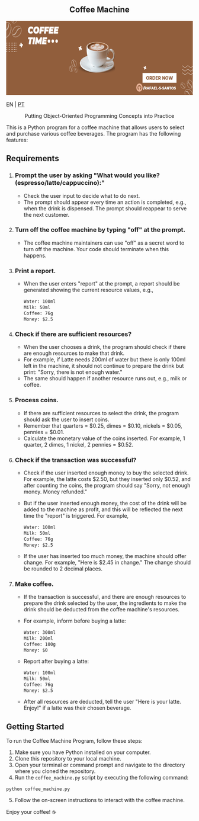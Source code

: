 <h2 align="center">Coffee Machine</h2>

<p align="center"><img src="\resources\banner.png" height="200" /></p>

EN | [PT](https://github.com/rafael-s-santos/coffee_machine/blob/main/resources/README_PT_BR.md)

<p align="center">Putting Object-Oriented Programming Concepts into Practice</p>

This is a Python program for a coffee machine that allows users to select and purchase various coffee beverages. The program has the following features:

## Requirements

1. ### Prompt the user by asking "What would you like? (espresso/latte/cappuccino):"
   - Check the user input to decide what to do next.
   - The prompt should appear every time an action is completed, e.g., when the drink is dispensed. The prompt should reappear to serve the next customer.

2. ### Turn off the coffee machine by typing "off" at the prompt.
   - The coffee machine maintainers can use "off" as a secret word to turn off the machine. Your code should terminate when this happens.

3. ### Print a report.
   - When the user enters "report" at the prompt, a report should be generated showing the current resource values, e.g.,
     ```
     Water: 100ml
     Milk: 50ml
     Coffee: 76g
     Money: $2.5
     ```

4. ### Check if there are sufficient resources?
   - When the user chooses a drink, the program should check if there are enough resources to make that drink.
   - For example, if Latte needs 200ml of water but there is only 100ml left in the machine, it should not continue to prepare the drink but print: "Sorry, there is not enough water."
   - The same should happen if another resource runs out, e.g., milk or coffee.

5. ### Process coins.
   - If there are sufficient resources to select the drink, the program should ask the user to insert coins.
   - Remember that quarters = $0.25, dimes = $0.10, nickels = $0.05, pennies = $0.01.
   - Calculate the monetary value of the coins inserted. For example, 1 quarter, 2 dimes, 1 nickel, 2 pennies = $0.52.

6. ### Check if the transaction was successful?
   - Check if the user inserted enough money to buy the selected drink. For example, the latte costs $2.50, but they inserted only $0.52, and after counting the coins, the program should say "Sorry, not enough money. Money refunded."
   - But if the user inserted enough money, the cost of the drink will be added to the machine as profit, and this will be reflected the next time the "report" is triggered. For example,
     ```
     Water: 100ml
     Milk: 50ml
     Coffee: 76g
     Money: $2.5
     ```

   - If the user has inserted too much money, the machine should offer change. For example, "Here is $2.45 in change." The change should be rounded to 2 decimal places.

7. ### Make coffee.
   - If the transaction is successful, and there are enough resources to prepare the drink selected by the user, the ingredients to make the drink should be deducted from the coffee machine's resources.
   - For example, inform before buying a latte:
     ```
     Water: 300ml
     Milk: 200ml
     Coffee: 100g
     Money: $0
     ```

   - Report after buying a latte:
     ```
     Water: 100ml
     Milk: 50ml
     Coffee: 76g
     Money: $2.5
     ```

   - After all resources are deducted, tell the user "Here is your latte. Enjoy!" if a latte was their chosen beverage.

## Getting Started
To run the Coffee Machine Program, follow these steps:

1. Make sure you have Python installed on your computer.
2. Clone this repository to your local machine.
3. Open your terminal or command prompt and navigate to the directory where you cloned the repository.
4. Run the `coffee_machine.py` script by executing the following command:
```
python coffee_machine.py
```
5. Follow the on-screen instructions to interact with the coffee machine.

Enjoy your coffee! ☕
